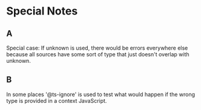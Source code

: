 # Special Notes

## A
Special case: If unknown is used, there would be errors everywhere else because all sources have some sort of type that just doesn't overlap with unknown.

## B
In some places '@ts-ignore' is used to test what would happen if the wrong type is provided in a context JavaScript.
